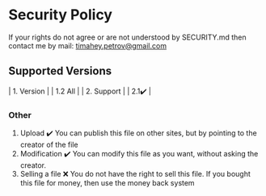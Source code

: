 # Security Policy
If your rights do not agree or are not understood by SECURITY.md then contact me by mail: timahey.petrov@gmail.com
## Supported Versions

| 1. Version |
| 1.2 All     |
| 2. Support |
| 2.1✔️ |


### Other
1. Upload ✔️
You can publish this file on other sites, but by pointing to the creator of the file
2. Modification ✔️
You can modify this file as you want, without asking the creator.
3. Selling a file ❌
You do not have the right to sell this file. If you bought this file for money, then use the money back system
